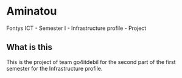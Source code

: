 # Aminatou
Fontys  ICT - Semester I - Infrastructure profile - Project 

## What is this
This is the project of team go4itdebil for the second part of the first semester for
the Infrastructure profile.
